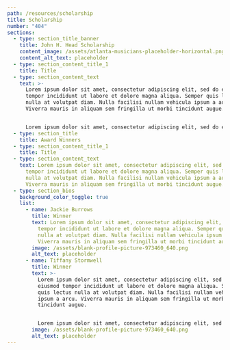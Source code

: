 ```yaml
---
path: /resources/scholarship
title: Scholarship
number: "404"
sections:
  - type: section_title_banner
    title: John H. Head Scholarship
    content_image: /assets/atlanta-musicians-placeholder-horizontal.png
    content_alt_text: placeholder
  - type: section_content_title_1
    title: Title
  - type: section_content_text
    text: >-
      Lorem ipsum dolor sit amet, consectetur adipiscing elit, sed do eiusmod
      tempor incididunt ut labore et dolore magna aliqua. Semper quis lectus
      nulla at volutpat diam. Nulla facilisi nullam vehicula ipsum a arcu.
      Viverra mauris in aliquam sem fringilla ut morbi tincidunt augue. 


      Lorem ipsum dolor sit amet, consectetur adipiscing elit, sed do eiusmod tempor incididunt ut labore et dolore magna aliqua. Semper quis lectus nulla at volutpat diam. Nulla facilisi nullam vehicula ipsum a arcu. Viverra mauris in aliquam sem fringilla ut morbi tincidunt augue. Lorem ipsum dolor sit amet, consectetur adipiscing elit, sed do eiusmod tempor incididunt ut labore et dolore magna aliqua. Semper quis lectus nulla at volutpat diam. Nulla facilisi nullam vehicula ipsum a arcu. Viverra mauris in aliquam sem fringilla ut morbi tincidunt augue. Purus viverra accumsan in nisl nisi scelerisque. Arcu vitae elementum curabitur vitae nunc sed velit dignissim.
  - type: section_title
    title: Award Winners
  - type: section_content_title_1
    title: Title
  - type: section_content_text
    text: Lorem ipsum dolor sit amet, consectetur adipiscing elit, sed do eiusmod
      tempor incididunt ut labore et dolore magna aliqua. Semper quis lectus
      nulla at volutpat diam. Nulla facilisi nullam vehicula ipsum a arcu.
      Viverra mauris in aliquam sem fringilla ut morbi tincidunt augue.
  - type: section_bios
    background_color_toggle: true
    list:
      - name: Jackie Burrows
        title: Winner
        text: Lorem ipsum dolor sit amet, consectetur adipiscing elit, sed do eiusmod
          tempor incididunt ut labore et dolore magna aliqua. Semper quis lectus
          nulla at volutpat diam. Nulla facilisi nullam vehicula ipsum a arcu.
          Viverra mauris in aliquam sem fringilla ut morbi tincidunt augue.
        image: /assets/blank-profile-picture-973460_640.png
        alt_text: placeholder
      - name: Tiffany Stormwell
        title: Winner
        text: >-
          Lorem ipsum dolor sit amet, consectetur adipiscing elit, sed do
          eiusmod tempor incididunt ut labore et dolore magna aliqua. Semper
          quis lectus nulla at volutpat diam. Nulla facilisi nullam vehicula
          ipsum a arcu. Viverra mauris in aliquam sem fringilla ut morbi
          tincidunt augue.


          Lorem ipsum dolor sit amet, consectetur adipiscing elit, sed do eiusmod tempor incididunt ut labore et dolore magna aliqua. Semper quis lectus nulla at volutpat diam. Nulla facilisi nullam vehicula ipsum a arcu. Viverra mauris in aliquam sem fringilla ut morbi tincidunt augue.
        image: /assets/blank-profile-picture-973460_640.png
        alt_text: placeholder
---
```

